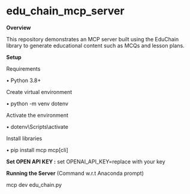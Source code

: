 # edu_chain_mcp_server

**Overview**

This repository demonstrates an MCP server built using the EduChain library to generate educational content such as MCQs and lesson plans.

**Setup**

Requirements

•	Python 3.8+

Create virtual environment

•	python -m venv dotenv

Activate the environment

•	dotenv\\Scripts\\activate

Install libraries

•	pip install mcp mcp[cli]

**Set OPEN API KEY :** set OPENAI_API_KEY=replace with your key

**Running the Server** (Command w.r.t Anaconda prompt)

mcp dev edu_chain.py



